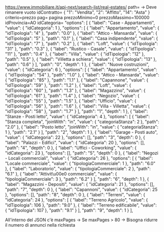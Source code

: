 https://www.immobiliare.it/api-next/search-list/real-estates/
path= -> Deve rimanere vuoto
idContratto= { "1": "Vendita", "2": "Affitto", "14": "Asta" }
criterio=prezzo
pag= pagina
prezzoMinimo=0
prezzoMassimo=100000
idProvincia=AO
idCategoria= "options": [
          {
            "label": "Case - Appartamenti",
            "value": { "idCategoria": 1 },
            "options": [
              {
                "label": "Appartamento",
                "value": { "idTipologia": "4" },
                "path": "0.0"
              },
              {
                "label": "Attico - Mansarda",
                "value": { "idTipologia": "5" },
                "path": "0.1"
              },
              {
                "label": "Casa indipendente",
                "value": { "idTipologia": "7" },
                "path": "0.2"
              },
              {
                "label": "Loft",
                "value": { "idTipologia": "31" },
                "path": "0.3"
              },
              {
                "label": "Rustico - Casale",
                "value": { "idTipologia": "11" },
                "path": "0.4"
              },
              {
                "label": "Villa",
                "value": { "idTipologia": "12" },
                "path": "0.5"
              },
              {
                "label": "Villetta a schiera",
                "value": { "idTipologia": "13" },
                "path": "0.6"
              }
            ],
            "path": "0",
            "depth": 1
          },
          {
            "label": "Nuove costruzioni",
            "value": { "idCategoria": 6 },
            "options": [
              {
                "label": "Appartamento",
                "value": { "idTipologia": "54" },
                "path": "1.0"
              },
              {
                "label": "Attico - Mansarda",
                "value": { "idTipologia": "85" },
                "path": "1.1"
              },
              {
                "label": "Capannone",
                "value": { "idTipologia": "59" },
                "path": "1.2"
              },
              {
                "label": "Loft",
                "value": { "idTipologia": "60" },
                "path": "1.3"
              },
              {
                "label": "Magazzino",
                "value": { "idTipologia": "61" },
                "path": "1.4"
              },
              {
                "label": "Negozio",
                "value": { "idTipologia": "55" },
                "path": "1.5"
              },
              {
                "label": "Ufficio",
                "value": { "idTipologia": "56" },
                "path": "1.6"
              },
              {
                "label": "Villa - Villetta",
                "value": { "idTipologia": "58" },
                "path": "1.7"
              }
            ],
            "path": "1",
            "depth": 1
          },
          {
            "label": "Stanze - Posti letto",
            "value": { "idCategoria": 4 },
            "options": [
              {
                "label": "Stanza completa",
                "joinWith": "in",
                "value": { "categoriaStanza": 2 },
                "path": "2.0"
              },
              {
                "label": "Posto letto",
                "joinWith": "in",
                "value": { "categoriaStanza": 1 },
                "path": "2.1"
              }
            ],
            "path": "2",
            "depth": 1
          },
          {
            "label": "Garage - Posti auto",
            "value": { "idCategoria": 22 },
            "options": [],
            "path": "3",
            "depth": 0
          },
          {
            "label": "Palazzi - Edifici",
            "value": { "idCategoria": 20 },
            "options": [],
            "path": "4",
            "depth": 0
          },
          {
            "label": "Uffici - Coworking",
            "value": { "idCategoria": 23 },
            "options": [],
            "path": "5",
            "depth": 0
          },
          {
            "label": "Negozi - Locali commerciali",
            "value": { "idCategoria": 26 },
            "options": [
              {
                "label": "Locale commerciale",
                "value": { "tipologiaCommerciale": 1 },
                "path": "6.0"
              },
              {
                "label": "Laboratorio",
                "value": { "tipologiaCommerciale": 2 },
                "path": "6.1"
              },
              {
                "label": "Attivit\u00e0 commerciale",
                "value": { "tipologiaCommerciale": 3 },
                "path": "6.2"
              }
            ],
            "path": "6",
            "depth": 1
          },
          {
            "label": "Magazzini - Depositi",
            "value": { "idCategoria": 21 },
            "options": [],
            "path": "7",
            "depth": 0
          },
          {
            "label": "Capannoni",
            "value": { "idCategoria": 25 },
            "options": [],
            "path": "8",
            "depth": 0
          },
          {
            "label": "Terreni",
            "value": { "idCategoria": 24 },
            "options": [
              {
                "label": "Terreno Agricolo",
                "value": { "idTipologia": 106 },
                "path": "9.0"
              },
              {
                "label": "Terreno edificabile",
                "value": { "idTipologia": 107 },
                "path": "9.1"
              }
            ],
            "path": "9",
            "depth": 1
          }
        ],




All'interno del JSON c'è maxPages -> Se maxPages > 80 -> Bisogna ridurre il numero di annunci nella richiesta